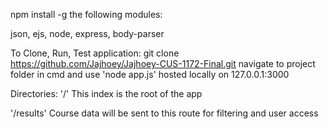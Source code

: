 npm install -g the following modules:

json,
ejs,
node,
express,
body-parser

To Clone, Run, Test application:
git clone https://github.com/Jajhoey/Jajhoey-CUS-1172-Final.git
navigate to project folder in cmd and use 'node app.js'
hosted locally on 127.0.0.1:3000

Directories:
'/'
This index is the root of the app

'/results'
Course data will be sent to this route for filtering and user access
